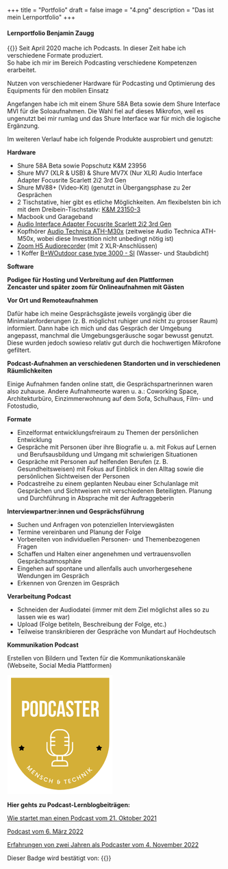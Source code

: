 +++
title = "Portfolio"
draft = false
image = "4.png"
description = "Das ist mein Lernportfolio"
+++
#### Lernportfolio Benjamin Zaugg

{{<box title="Badge Podcaster">}}
Seit April 2020 mache ich Podcasts. In dieser Zeit habe ich verschiedene Formate produziert.  \
So habe ich mir im Bereich Podcasting verschiedene Kompetenzen erarbeitet.  

Nutzen von verschiedener Hardware für Podcasting und Optimierung des Equipments für den mobilen Einsatz 

Angefangen habe ich mit einem Shure 58A Beta sowie dem Shure Interface MVI für die Soloaufnahmen. Die Wahl fiel auf dieses Mikrofon, weil es ungenutzt bei mir rumlag und das Shure Interface war für mich die logische Ergänzung.  

Im weiteren Verlauf habe ich folgende Produkte ausprobiert und genutzt:  

**Hardware** 

* Shure 58A Beta sowie Popschutz K&M 23956 
* Shure MV7 (XLR & USB) & Shure MV7X (Nur XLR) Audio Interface Adapter Focusrite Scarlett 2i2 3rd Gen 
* Shure MV88+ (Video-Kit) (genutzt in Übergangsphase zu 2er Gesprächen 
* 2 Tischstative, hier gibt es etliche Möglichkeiten. Am flexibelsten bin ich mit dem Dreibein-Tischstativ: [K&M 23150-3](https://www.bensblog.ch/podcast/*%20**K&M%2023150-3**) 
* Macbook und Garageband 
* [Audio Interface Adapter Focusrite Scarlett 2i2 3rd Gen](https://focusrite.com/de/news/introducing-scarlett-3rd-gen) 
* Kopfhörer [Audio Technica ATH-M30x](https://www.galaxus.ch/en/s1/product/audio-technica-ath-m30x-headphones-3827638?supplier=406802) (zeitweise Audio Technica ATH-M50x, wobei diese Investition nicht unbedingt nötig ist) 
* [Zoom H5 Audiorecorder](https://www.galaxus.ch/en/s1/product/zoom-h5-handheld-audio-recorders-2752880?isSecondHand=true&shid=859802&gclid=CjwKCAjwzY2bBhB6EiwAPpUpZva_CiUtftB2qvH0eGWExtafrxemnRR1wxK7CtvZ_OIL05-MDwEjcxoC9rMQAvD_BwE&gclsrc=aw.ds) (mit 2 XLR-Anschlüssen) 
* 1 Koffer [B+WOutdoor case type 3000 - SI](https://www.galaxus.ch/en/s1/product/bw-outdoor-case-type-3000-si-suitcase-camera-bag-7105761?supplier=406802) (Wasser- und Staubdicht)

**Software**

**Podigee für Hosting und Verbreitung auf den Plattformen** \
**Zencaster und später zoom für Onlineaufnahmen mit Gästen** 

**Vor Ort und Remoteaufnahmen**  

Dafür habe ich meine Gesprächsgäste jeweils vorgängig über die Minimalanforderungen (z. B. möglichst ruhiger und nicht zu grosser Raum) informiert. Dann habe ich mich und das Gespräch der Umgebung angepasst, manchmal die Umgebungsgeräusche sogar bewusst genutzt. Diese wurden jedoch sowieso relativ gut durch die hochwertigen Mikrofone gefiltert.  

**Podcast-Aufnahmen an verschiedenen Standorten und in verschiedenen Räumlichkeiten** 

Einige Aufnahmen fanden online statt, die Gesprächspartnerinnen waren also zuhause. Andere Aufnahmeorte waren u. a.: Coworking Space, Architekturbüro, Einzimmerwohnung auf dem Sofa, Schulhaus, Film- und Fotostudio,   

**Formate** 

* Einzelformat entwicklungsfreiraum zu Themen der persönlichen Entwicklung 
* Gespräche mit Personen über ihre Biografie u. a. mit Fokus auf Lernen und Berufsausbildung und Umgang mit schwierigen Situationen 
* Gespräche mit Personen auf helfenden Berufen (z. B. Gesundheitsweisen) mit Fokus auf Einblick in den Alltag sowie die persönlichen Sichtweisen der Personen 
* Podcastreihe zu einem geplanten Neubau einer Schulanlage mit Gesprächen und Sichtweisen mit verschiedenen Beteiligten. Planung und Durchführung in Absprache mit der Auftraggeberin 

**Interviewpartner:innen und Gesprächsführung** 

* Suchen und Anfragen von potenziellen Interviewgästen 
* Termine vereinbaren und Planung der Folge 
* Vorbereiten von individuellen Personen- und Themenbezogenen Fragen 
* Schaffen und Halten einer angenehmen und vertrauensvollen Gesprächsatmosphäre 
* Eingehen auf spontane und allenfalls auch unvorhergesehene Wendungen im Gespräch 
* Erkennen von Grenzen im Gespräch 

**Verarbeitung Podcast** 

* Schneiden der Audiodatei (immer mit dem Ziel möglichst alles so zu lassen wie es war) 
* Upload (Folge betiteln, Beschreibung der Folge, etc.) 
* Teilweise transkribieren der Gespräche von Mundart auf Hochdeutsch 

**Kommunikation Podcast** 

Erstellen von Bildern und Texten für die Kommunikationskanäle (Webseite, Social Media Plattformen) 

![](lernbadge.png)

**Hier gehts zu Podcast-Lernblogbeiträgen:** 

[Wie startet man einen Podcast vom 21. Oktober 2021](https://www.bensblog.ch/wie-startet-man-einen-podcast/)

[Podcast vom 6. März 2022](https://www.bensblog.ch/podcast/)

[Erfahrungen von zwei Jahren als Podcaster vom 4. November 2022](https://www.bensblog.ch/podcast3/)

Dieser Badge wird bestätigt von: 
{{</box>}}